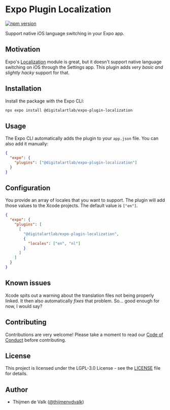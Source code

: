 # Expo Plugin Localization

[![npm version](https://badge.fury.io/js/%40digitalartlab%2Fexpo-plugin-localization.svg)](https://badge.fury.io/js/%40digitalartlab%2Fexpo-plugin-localization)

Support native iOS language switching in your Expo app.

## Motivation

Expo's [Localization](https://docs.expo.io/versions/latest/sdk/localization/) module is great, but it doesn't support native language switching on iOS through the Settings app. This plugin adds _very basic and slightly hacky_ support for that.

## Installation

Install the package with the Expo CLI:

```bash
npx expo install @digitalartlab/expo-plugin-localization
```

## Usage

The Expo CLI automatically adds the plugin to your `app.json` file. You can also add it manually:

```json
{
  "expo": {
    "plugins": ["@digitalartlab/expo-plugin-localization"]
  }
}
```

## Configuration

You provide an array of locales that you want to support. The plugin will add those values to the Xcode projects. The default value is `["en"]`.

```json
{
  "expo": {
    "plugins": [
      [
        "@digitalartlab/expo-plugin-localization",
        {
          "locales": ["en", "nl"]
        }
      ]
    ]
  }
}
```

## Known issues

Xcode spits out a warning about the translation files not being properly linked. It then also automatically _fixes_ that problem. So... good enough for now, I would say?

## Contributing

Contributions are very welcome! Please take a moment to read our [Code of Conduct](https://github.com/digitalartlab/.github/blob/main/CODE_OF_CONDUCT.md) before contributing.

## License

This project is licensed under the LGPL-3.0 License - see the [LICENSE](LICENSE) file for details.

## Author

- Thijmen de Valk ([@thijmenvdvalk](https://github.com/thijmenvdvalk))